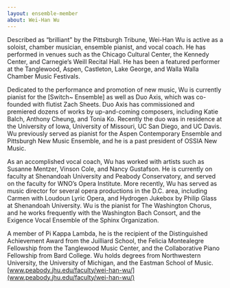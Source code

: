 ```yaml
---
layout: ensemble-member
about: Wei-Han Wu
---
```

Described as “brilliant” by the Pittsburgh Tribune, Wei-Han Wu is active as a soloist, chamber musician, ensemble pianist, and vocal coach. He has performed in venues such as the Chicago Cultural Center, the Kennedy Center, and Carnegie’s Weill Recital Hall. He has
been a featured performer at the Tanglewood, Aspen, Castleton, Lake George, and Walla Walla Chamber Music Festivals.

Dedicated to the performance and promotion of new music, Wu is currently pianist for the [Switch~ Ensemble] as well as Duo Axis, which was co-founded with flutist Zach Sheets. Duo Axis has commissioned and premiered dozens of works by up-and-coming composers, including Katie Balch, Anthony Cheung, and Tonia Ko. Recently the duo was in residence at the University of Iowa, University of Missouri, UC San Diego, and UC Davis. Wu previously served as pianist for the Aspen Contemporary Ensemble and Pittsburgh New Music Ensemble,
and he is a past president of OSSIA New Music.

As an accomplished vocal coach, Wu has worked with artists such as Susanne Mentzer, Vinson Cole, and Nancy Gustafson. He is currently on faculty at Shenandoah University and Peabody Conservatory, and served on the faculty for WNO’s Opera Institute. More recently, Wu has served as music director for several opera productions in the D.C. area, including Carmen with Loudoun Lyric Opera, and Hydrogen
Jukebox by Philip Glass at Shenandoah University. Wu is the pianist for The Washington Chorus, and he works frequently with the Washington Bach Consort, and the Exigence Vocal Ensemble of the Sphinx Organization.

A member of Pi Kappa Lambda, he is the recipient of the Distinguished Achievement Award from the Juilliard School, the Felicia Montealegre Fellowship from the Tanglewood Music Center, and the Collaborative Piano Fellowship from Bard College. Wu holds degrees
from Northwestern University, the University of Michigan, and the Eastman School of Music. [www.peabody.jhu.edu/faculty/wei-han-wu/](www.peabody.jhu.edu/faculty/wei-han-wu/)

